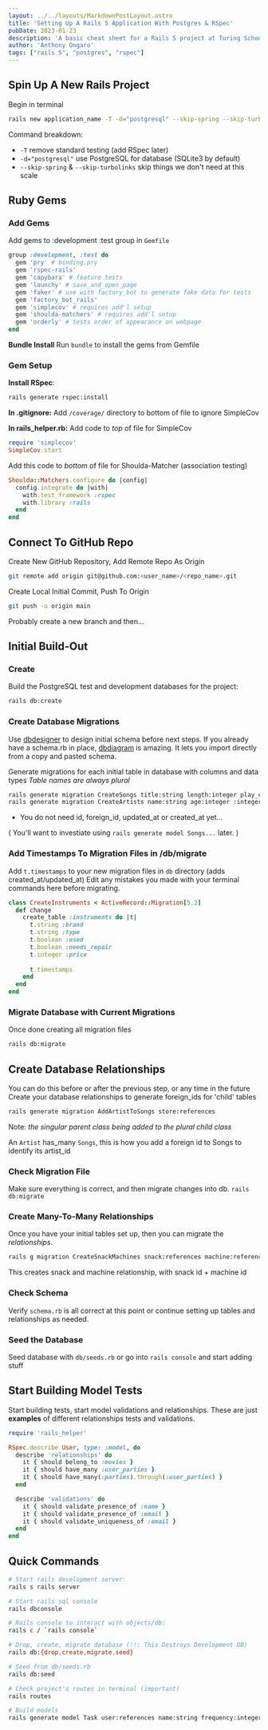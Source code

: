 ```yaml
---
layout: ../../layouts/MarkdownPostLayout.astro
title: 'Setting Up A Rails 5 Application With Postgres & RSpec'
pubDate: 2023-01-23
description: 'A basic cheat sheet for a Rails 5 project at Turing School.'
author: 'Anthony Ongaro'
tags: ["rails 5", "postgres", "rspec"]
---
```

## Spin Up A New Rails Project

Begin in terminal

```zsh
rails new application_name -T -d="postgresql" --skip-spring --skip-turbolinks
```

Command breakdown:

- `-T` remove standard testing (add RSpec later)
- `-d="postgresql"` use PostgreSQL for database (SQLite3 by default)
- `--skip-spring` & `--skip-turbolinks` skip things we don't need at this scale

## Ruby Gems

### Add Gems

Add gems to :development :test group in `Gemfile`

```ruby
group :development, :test do
  gem 'pry' # binding.pry
  gem 'rspec-rails'
  gem 'capybara' # feature tests
  gem 'launchy' # save_and_open_page
  gem 'faker' # use with factory_bot to generate fake data for tests
  gem 'factory_bot_rails'
  gem 'simplecov' # requires add'l setup
  gem 'shoulda-matchers' # requires add'l setup
  gem 'orderly' # tests order of appearance on webpage
end
```

**Bundle Install**
Run `bundle` to install the gems from Gemfile

### Gem Setup

**Install RSpec**:

```zsh
rails generate rspec:install
```

**In .gitignore:**
Add `/coverage/` directory to bottom of file to ignore SimpleCov

**In rails_helper.rb:**
Add code to *top* of file for SimpleCov

```ruby
require 'simplecov'
SimpleCov.start
```

Add this code to *bottom* of file for Shoulda-Matcher (association testing)

```ruby
Shoulda::Matchers.configure do |config|
  config.integrate do |with|
    with.test_framework :rspec
    with.library :rails
  end
end
```

## Connect To GitHub Repo

Create New GitHub Repository, Add Remote Repo As Origin

```zsh
git remote add origin git@github.com:<user_name>/<repo_name>.git
```

Create Local Initial Commit, Push To Origin

```zsh
git push -u origin main
```

Probably create a new branch and then...

## Initial Build-Out

### Create

Build the PostgreSQL test and development databases for the project:

```zsh
rails db:create
```

### Create Database Migrations

Use [dbdesigner](https://app.dbdesigner.net/) to design initial schema before next steps.
If you already have a schema.rb in place, [dbdiagram](https://www.dbdiagram.io/) is amazing.
It lets you import directly from a copy and pasted schema.

Generate migrations for each initial table in database with columns and data types
*Table names are always plural*

```zsh
rails generate migration CreateSongs title:string length:integer play_count:integer
rails generate migration CreateArtists name:string age:integer :integer
```

- You do not need id, foreign_id, updated_at or created_at yet...

( You'll want to investiate using `rails generate model Songs...` later. )

### Add Timestamps To Migration Files in /db/migrate

Add `t.timestamps` to your new migration files in `db` directory (adds created_at/updated_at)
Edit any mistakes you made with your terminal commands here before migrating.

```ruby
class CreateInstruments < ActiveRecord::Migration[5.2]
  def change
    create_table :instruments do |t|
      t.string :brand
      t.string :type
      t.boolean :used
      t.boolean :needs_repair
      t.integer :price
      
      t.timestamps
    end
  end
end
```

### Migrate Database with Current Migrations

Once done creating all migration files

```zsh
rails db:migrate
```

## Create Database Relationships

You can do this before or after the previous step, or any time in the future
Create your database relationships to generate foreign_ids for 'child' tables

```zsh
rails generate migration AddArtistToSongs store:references
```

Note: *the singular parent class being added to the plural child class*

An `Artist` has_many `Songs`, this is how you add a foreign id to Songs to identify its artist_id

### Check Migration File

Make sure everything is correct, and then migrate changes into db.
`rails db:migrate`

### Create Many-To-Many Relationships

Once you have your initial tables set up, then you can migrate the *relationships*.

```zsh
rails g migration CreateSnackMachines snack:references machine:references
```

This creates snack and machine relationship, with snack id + machine id

### Check Schema

Verify `schema.rb` is all correct at this point or continue setting up tables and relationships as needed.

### Seed the Database 

Seed database with `db/seeds.rb` or go into `rails console` and start adding stuff

## Start Building Model Tests 

Start building tests, start model validations and relationships.
These are just **examples** of different relationships tests and validations.

```ruby
require 'rails_helper'

RSpec.describe User, type: :model, do
  describe 'relationships' do
    it { should belong_to :movies }
    it { should have_many :user_parties }
    it { should have_many(:parties).through(:user_parties) }
  end

  describe 'validations' do
    it { should validate_presence_of :name }
    it { should validate_presence_of :email }
    it { should validate_uniqueness_of :email }
  end
end
```

## Quick Commands

```zsh
# Start rails development server:
rails s rails server

# Start rails sql console
rails dbconsole

# Rails console to interact with objects/db:
rails c / `rails console`

# Drop, create, migrate database (!!: This Destroys Development DB)
rails db:{drop,create,migrate,seed}

# Seed from db/seeds.rb
rails db:seed

# Check project's routes in terminal (important)
rails routes

# Build models
rails generate model Task user:references name:string frequency:integer
```
